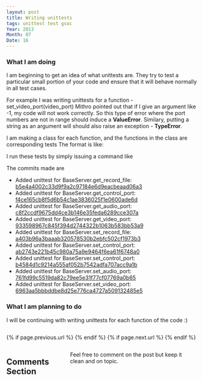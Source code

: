 ```yaml
---
layout: post
title: Writing unittests
tags: unittest test gsoc
Year: 2013
Month: 07
Date: 16
---
```


<h3>
	What I am doing
</h3>
<p>
	I am beginning to get an idea of what unittests are. They try to test a particular small portion of your code and ensure that it will behave normally in all test cases.
</p>
<p> 
	For example I was writing unittests for a function - set_video_port(video_port)
	Mithro pointed out that if I give an argument like -1, my code will not work correctly. So this type of error where the port numbers are not in range should induce a <b>ValueError</b>. Similary, putting a string as an argument will should also raise an exception - <b>TypeError</b>.
</p>
<p>
	I am making a class for each function, and the functions in the class are corresponding tests
	The format is like:
	<script src="https://gist.github.com/hyades/6009468.js"></script>
</p>
<p>
	I run these tests by simply issuing a command like 
	<script src="https://gist.github.com/hyades/6009520.js"></script>
</p>
<p>
	The commits made are
	<ul>
		<li>Added unittest for BaseServer.get_record_file: <a href="https://github.com/hyades/gst-switch/commit/b5e4a4002c33d9f9a2c97184e6d9eacbeaad06a3">b5e4a4002c33d9f9a2c97184e6d9eacbeaad06a3</a></li>
		<li>Added unittest for BaseServer.get_control_port: <a href="https://github.com/hyades/gst-switch/commit/f4ce165cb8f5d6b54c1ae3836025f1e0600ade6d">f4ce165cb8f5d6b54c1ae3836025f1e0600ade6d</a></li>
		<li>Added unittest for BaseServer.get_audio_port: <a href="https://github.com/hyades/gst-switch/commit/c8f2ccdf9675dd4ce3b146e35feda6289cce307a">c8f2ccdf9675dd4ce3b146e35feda6289cce307a</a></li>
		<li>Added unittest for BaseServer.get_video_port: <a href="https://github.com/hyades/gst-switch/commit/933598967c845f394d2744322b1063b583bb53a9">933598967c845f394d2744322b1063b583bb53a9</a></li>
		<li>Added unittest for BaseServer.set_record_file: <a href="https://github.com/hyades/gst-switch/commit/a403b96a3baaab320578530b2ebfc502cf1973b3">a403b96a3baaab320578530b2ebfc502cf1973b3</a></li>
		<li>Added unittest for BaseServer.set_control_port: <a href="https://github.com/hyades/gst-switch/commit/ab2743e221b45c980a75a9e9464f6ea61f6748a0">ab2743e221b45c980a75a9e9464f6ea61f6748a0</a></li>
		<li>Added unittest for BaseServer.set_control_port: <a href="https://github.com/hyades/gst-switch/commit/b4584d1c9214a555af052b7542adfa707acc9a1b">b4584d1c9214a555af052b7542adfa707acc9a1b</a></li>
		<li>Added unittest for BaseServer.set_audio_port: <a href="https://github.com/hyades/gst-switch/commit/761fd99c5519da82c79ee5e31f77cf07769a0b65">761fd99c5519da82c79ee5e31f77cf07769a0b65</a></li>
		<li>Added unittest for BaseServer.set_video_port: <a href="https://github.com/hyades/gst-switch/commit/6963aa5bbbddbe8d25e776ca4727a509132485e5">6963aa5bbbddbe8d25e776ca4727a509132485e5</a></li>
	</ul>

</p>
<h3>
	What I am planning to do
</h3>
<p>
	I will be continuing with writing unittests for each function of the code :)
</p>

<div class="row">	
	<div class="span9 column">
			<p class="pull-right">{% if page.previous.url %} <a href="{{page.previous.url}}" title="Previous Post: {{page.previous.title}}"><i class="icon-chevron-left"></i></a> 	{% endif %}   {% if page.next.url %} 	<a href="{{page.next.url}}" title="Next Post: {{page.next.title}}"><i class="icon-chevron-right"></i></a> 	{% endif %} </p>  
	</div>

</div>

<div class="row">	
    <div class="span9 columns">    
		<h2>Comments Section</h2>
	    <p>Feel free to comment on the post but keep it clean and on topic.</p>	
		<div id="disqus_thread"></div>
		<script type="text/javascript">
			/* * * CONFIGURATION VARIABLES: EDIT BEFORE PASTING INTO YOUR WEBPAGE * * */
			var disqus_shortname = 'aayushahuja'; // required: replace example with your forum shortname
			
			
			/* * * DON'T EDIT BELOW THIS LINE * * */
			(function() {
				var dsq = document.createElement('script'); dsq.type = 'text/javascript'; dsq.async = true;
				dsq.src = 'http://' + disqus_shortname + '.disqus.com/embed.js';
				(document.getElementsByTagName('head')[0] || document.getElementsByTagName('body')[0]).appendChild(dsq);
			})();
		</script>
		<noscript>Please enable JavaScript to view the <a href="http://disqus.com/?ref_noscript">comments powered by Disqus.</a></noscript>
		<a href="http://disqus.com" class="dsq-brlink">blog comments powered by <span class="logo-disqus">Disqus</span></a>
	</div>
</div>

<!-- Twitter -->
<script>!function(d,s,id){var js,fjs=d.getElementsByTagName(s)[0];if(!d.getElementById(id)){js=d.createElement(s);js.id=id;js.src="//platform.twitter.com/widgets.js";fjs.parentNode.insertBefore(js,fjs);}}(document,"script","twitter-wjs");</script>

<!-- Google + -->
<script type="text/javascript">
  (function() {
    var po = document.createElement('script'); po.type = 'text/javascript'; po.async = true;
    po.src = 'https://apis.google.com/js/plusone.js';
    var s = document.getElementsByTagName('script')[0]; s.parentNode.insertBefore(po, s);
  })();
</script>
<!-- Written by hyades -->

